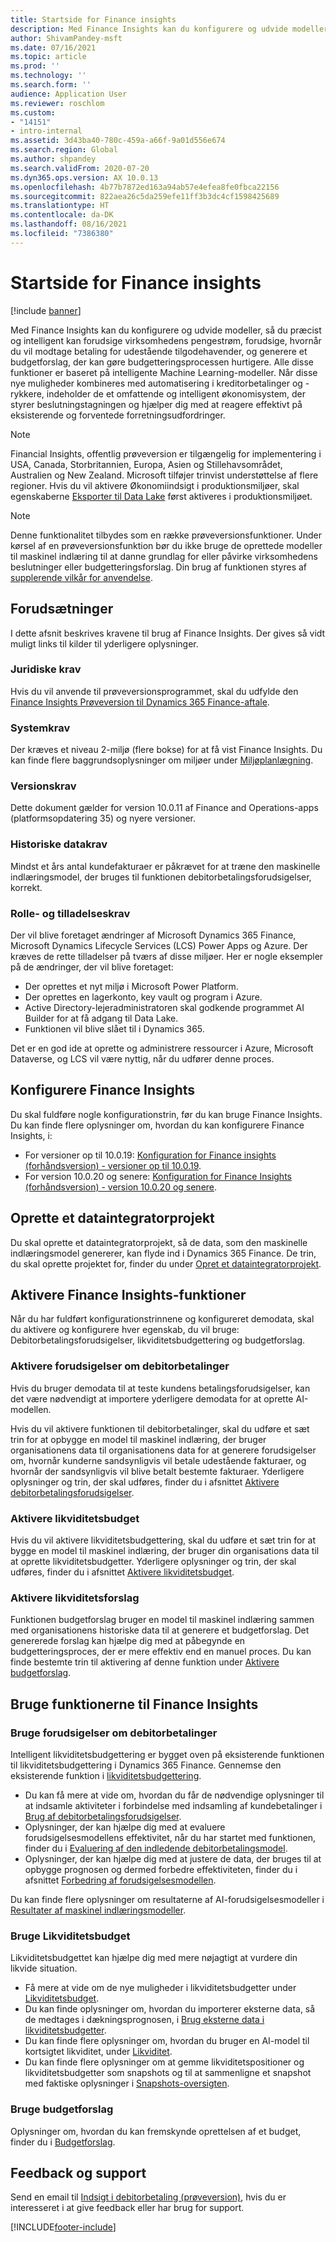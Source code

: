 ```yaml
---
title: Startside for Finance insights
description: Med Finance Insights kan du konfigurere og udvide modeller, så du præcist og intelligent kan forudsige virksomhedens pengestrøm, forudsige, hvornår du vil modtage betaling for udestående tilgodehavender, og generere et budgetforslag, der kan gøre budgetteringsprocessen hurtigere. Alle disse funktioner er baseret på intelligente Machine Learning-modeller.
author: ShivamPandey-msft
ms.date: 07/16/2021
ms.topic: article
ms.prod: ''
ms.technology: ''
ms.search.form: ''
audience: Application User
ms.reviewer: roschlom
ms.custom:
- "14151"
- intro-internal
ms.assetid: 3d43ba40-780c-459a-a66f-9a01d556e674
ms.search.region: Global
ms.author: shpandey
ms.search.validFrom: 2020-07-20
ms.dyn365.ops.version: AX 10.0.13
ms.openlocfilehash: 4b77b7872ed163a94ab57e4efea8fe0fbca22156
ms.sourcegitcommit: 822aea26c5da259efe11ff3b3dc4cf1598425689
ms.translationtype: HT
ms.contentlocale: da-DK
ms.lasthandoff: 08/16/2021
ms.locfileid: "7386380"
---
```

# <a name="finance-insights-home-page"></a>Startside for Finance insights

[!include [banner](../includes/banner.md)]

Med Finance Insights kan du konfigurere og udvide modeller, så du præcist og intelligent kan forudsige virksomhedens pengestrøm, forudsige, hvornår du vil modtage betaling for udestående tilgodehavender, og generere et budgetforslag, der kan gøre budgetteringsprocessen hurtigere. Alle disse funktioner er baseret på intelligente Machine Learning-modeller. Når disse nye muligheder kombineres med automatisering i kreditorbetalinger og -rykkere, indeholder de et omfattende og intelligent økonomisystem, der styrer beslutningstagningen og hjælper dig med at reagere effektivt på eksisterende og forventede forretningsudfordringer.

> [!NOTE]
> Financial Insights, offentlig prøveversion er tilgængelig for implementering i USA, Canada, Storbritannien, Europa, Asien og Stillehavsområdet, Australien og New Zealand. Microsoft tilføjer trinvist understøttelse af flere regioner. Hvis du vil aktivere Økonomiindsigt i produktionsmiljøer, skal egenskaberne [Eksporter til Data Lake](../../fin-ops-core/dev-itpro/data-entities/configure-export-data-lake.md) først aktiveres i produktionsmiljøet.

> [!NOTE]
> Denne funktionalitet tilbydes som en række prøveversionsfunktioner. Under kørsel af en prøveversionsfunktion bør du ikke bruge de oprettede modeller til maskinel indlæring til at danne grundlag for eller påvirke virksomhedens beslutninger eller budgetteringsforslag. Din brug af funktionen styres af [supplerende vilkår for anvendelse](https://go.microsoft.com/fwlink/?linkid=2105274).

## <a name="prerequisites"></a>Forudsætninger

I dette afsnit beskrives kravene til brug af Finance Insights. Der gives så vidt muligt links til kilder til yderligere oplysninger.

### <a name="legal-requirements"></a>Juridiske krav

Hvis du vil anvende til prøveversionsprogrammet, skal du udfylde den [Finance Insights Prøveversion til Dynamics 365 Finance-aftale](https://forms.office.com/FormsPro/Pages/ResponsePage.aspx?id=v4j5cvGGr0GRqy180BHbR56j8lZs0FdAvwT75_WNFyxUM1c0Uzc1RFpaU1RVTEwxVTNWUERPRThUSy4u).

### <a name="system-requirements"></a>Systemkrav

Der kræves et niveau 2-miljø (flere bokse) for at få vist Finance Insights. Du kan finde flere baggrundsoplysninger om miljøer under [Miljøplanlægning](../../fin-ops-core/fin-ops/imp-lifecycle/environment-planning.md).

### <a name="version-requirements"></a>Versionskrav

Dette dokument gælder for version 10.0.11 af Finance and Operations-apps (platformsopdatering 35) og nyere versioner.

### <a name="historical-data-requirements"></a>Historiske datakrav

Mindst et års antal kundefakturaer er påkrævet for at træne den maskinelle indlæringsmodel, der bruges til funktionen debitorbetalingsforudsigelser, korrekt.

### <a name="role-and-permission-requirements"></a>Rolle- og tilladelseskrav

Der vil blive foretaget ændringer af Microsoft Dynamics 365 Finance, Microsoft Dynamics Lifecycle Services (LCS) Power Apps og Azure. Der kræves de rette tilladelser på tværs af disse miljøer. Her er nogle eksempler på de ændringer, der vil blive foretaget:

- Der oprettes et nyt miljø i Microsoft Power Platform.
- Der oprettes en lagerkonto, key vault og program i Azure.
- Active Directory-lejeradministratoren skal godkende programmet AI Builder for at få adgang til Data Lake.
- Funktionen vil blive slået til i Dynamics 365.

Det er en god ide at oprette og administrere ressourcer i Azure, Microsoft Dataverse, og LCS vil være nyttig, når du udfører denne proces.

## <a name="configure-finance-insights"></a>Konfigurere Finance Insights

Du skal fuldføre nogle konfigurationstrin, før du kan bruge Finance Insights. Du kan finde flere oplysninger om, hvordan du kan konfigurere Finance Insights, i:
  - For versioner op til 10.0.19: [Konfiguration for Finance insights (forhåndsversion) - versioner op til 10.0.19](configure-for-fin-insites.md).
  - For version 10.0.20 og senere: [Konfiguration for Finance Insights (forhåndsversion) - version 10.0.20 og senere](configure-for-fin-insites-PubPrvw.md).

## <a name="create-a-data-integrator-project"></a>Oprette et dataintegratorprojekt

Du skal oprette et dataintegratorprojekt, så de data, som den maskinelle indlæringsmodel genererer, kan flyde ind i Dynamics 365 Finance. De trin, du skal oprette projektet for, finder du under [Opret et dataintegratorprojekt](create-data-integrate-project.md).

## <a name="enable-finance-insights-capabilities"></a>Aktivere Finance Insights-funktioner

Når du har fuldført konfigurationstrinnene og konfigureret demodata, skal du aktivere og konfigurere hver egenskab, du vil bruge: Debitorbetalingsforudsigelser, likviditetsbudgettering og budgetforslag.

### <a name="enable-customer-payment-predictions"></a>Aktivere forudsigelser om debitorbetalinger
Hvis du bruger demodata til at teste kundens betalingsforudsigelser, kan det være nødvendigt at importere yderligere demodata for at oprette AI-modellen. 

Hvis du vil aktivere funktionen til debitorbetalinger, skal du udføre et sæt trin for at opbygge en model til maskinel indlæring, der bruger organisationens data til organisationens data for at generere forudsigelser om, hvornår kunderne sandsynligvis vil betale udestående fakturaer, og hvornår der sandsynligvis vil blive betalt bestemte fakturaer. Yderligere oplysninger og trin, der skal udføres, finder du i afsnittet [Aktivere debitorbetalingsforudsigelser](enable-cust-paymnt-prediction.md). 

### <a name="enable-cash-flow-forecasting"></a>Aktivere likviditetsbudget
Hvis du vil aktivere likviditetsbudgettering, skal du udføre et sæt trin for at bygge en model til maskinel indlæring, der bruger din organisations data til at oprette likviditetsbudgetter. Yderligere oplysninger og trin, der skal udføres, finder du i afsnittet [Aktivere likviditetsbudget](enable-cash-flow-forecasting.md).

### <a name="enable-budget-proposals"></a>Aktivere likviditetsforslag

Funktionen budgetforslag bruger en model til maskinel indlæring sammen med organisationens historiske data til at generere et budgetforslag. Det genererede forslag kan hjælpe dig med at påbegynde en budgetteringsproces, der er mere effektiv end en manuel proces. Du kan finde bestemte trin til aktivering af denne funktion under [Aktivere budgetforslag](enable-budget-proposal.md). 

## <a name="using-finance-insights-features"></a>Bruge funktionerne til Finance Insights

### <a name="using-customer-payment-predictions"></a>Bruge forudsigelser om debitorbetalinger

Intelligent likviditetsbudgettering er bygget oven på eksisterende funktionen til likviditetsbudgettering i Dynamics 365 Finance. Gennemse den eksisterende funktion i [likviditetsbudgettering](../cash-bank-management/cash-flow-forecasting.md).

- Du kan få mere at vide om, hvordan du får de nødvendige oplysninger til at indsamle aktiviteter i forbindelse med indsamling af kundebetalinger i [Brug af debitorbetalingsforudsigelser](use-customer-payment-predictions.md).
- Oplysninger, der kan hjælpe dig med at evaluere forudsigelsesmodellens effektivitet, når du har startet med funktionen, finder du i [Evaluering af den indledende debitorbetalingsmodel](evaluate-payment-prediction.md).
- Oplysninger, der kan hjælpe dig med at justere de data, der bruges til at opbygge prognosen og dermed forbedre effektiviteten, finder du i afsnittet [Forbedring af forudsigelsesmodellen](improve-model.md).

Du kan finde flere oplysninger om resultaterne af AI-forudsigelsesmodeller i [Resultater af maskinel indlæringsmodeller](confusion-matrix.md).

### <a name="using-cash-flow-forecasts"></a>Bruge Likviditetsbudget

Likviditetsbudgettet kan hjælpe dig med mere nøjagtigt at vurdere din likvide situation. 

- Få mere at vide om de nye muligheder i likviditetsbudgetter under [Likviditetsbudget](cash-flow-forecast-intro.md).
- Du kan finde oplysninger om, hvordan du importerer eksterne data, så de medtages i dækningsprognosen, i [Brug eksterne data i likviditetsbudgetter](external-data-in-cash-flow.md). 
- Du kan finde flere oplysninger om, hvordan du bruger en AI-model til kortsigtet likviditet, under [Likviditet](cash-position.md).
- Du kan finde flere oplysninger om at gemme likviditetspositioner og likviditetsbudgetter som snapshots og til at sammenligne et snapshot med faktiske oplysninger i [Snapshots-oversigten](payment-snapshots.md).

### <a name="using-budget-proposal"></a>Bruge budgetforslag

Oplysninger om, hvordan du kan fremskynde oprettelsen af et budget, finder du i [Budgetforslag](budget-proposals.md). 

## <a name="feedback-and-support"></a>Feedback og support

Send en email til [Indsigt i debitorbetaling (prøveversion)](mailto:fiap@microsoft.com), hvis du er interesseret i at give feedback eller har brug for support.

[!INCLUDE[footer-include](../../includes/footer-banner.md)]
